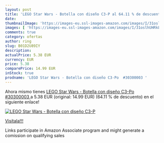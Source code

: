 ```yaml
---
layout: post
title: 'LEGO Star Wars - Botella con diseño C3-P al 64.11 % de descuento'
date: 
thumbnailImage: 'https://images-eu.ssl-images-amazon.com/images/I/31oslhUHRkL._SL200_.jpg'
images: [ 'https://images-eu.ssl-images-amazon.com/images/I/31oslhUHRkL._SL200_.jpg' ]
comments: true
category: ofertas
author: ring
slug: B01D2U89IY
description:
actualPrice: 5.38 EUR
currency: EUR
price: 5.38
comparePrice: 14.99 EUR
inStock: true
prodname: 'LEGO Star Wars - Botella con diseño C3-Po  #30300003 '
---
```


Ahora mismo tienes [LEGO Star Wars - Botella con diseño C3-Po  #30300003 ](https://www.amazon.es/dp/B01D2U89IY/?tag=tolees-21) a 5.38 EUR (original: 14.99 EUR) (64.11 %  de descuento) en el siguiente enlace!

[![LEGO Star Wars - Botella con diseño C3-P](https://images-eu.ssl-images-amazon.com/images/I/31oslhUHRkL._SL200_.jpg)](https://www.amazon.es/dp/B01D2U89IY/?tag=tolees-21)

[Visítala!!!](https://www.amazon.es/dp/B01D2U89IY/?tag=tolees-21)

Links participate in Amazon Associate program and might generate a comission on qualifying sales
